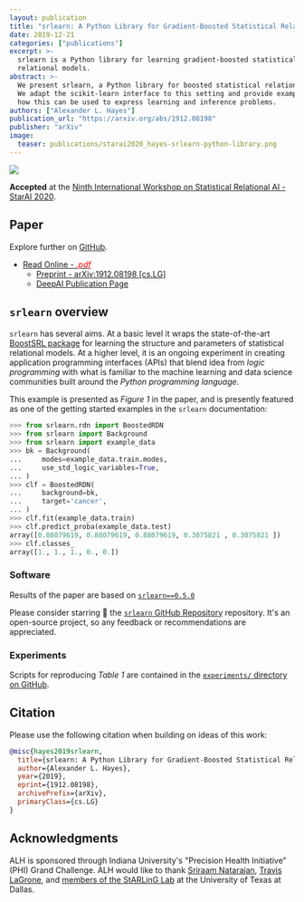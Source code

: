 ```yaml
---
layout: publication
title: "srlearn: A Python Library for Gradient-Boosted Statistical Relational Models"
date: 2019-12-21
categories: ["publications"]
excerpt: >-
  srlearn is a Python library for learning gradient-boosted statistical
  relational models.
abstract: >-
  We present srlearn, a Python library for boosted statistical relational models.
  We adapt the scikit-learn interface to this setting and provide examples for
  how this can be used to express learning and inference problems.
authors: ["Alexander L. Hayes"]
publication_url: "https://arxiv.org/abs/1912.08198"
publisher: "arXiv"
image:
  teaser: publications/starai2020_hayes-srlearn-python-library.png
---
```


[![](https://img.shields.io/badge/arXiv-1912.08198-red)](https://arxiv.org/abs/1912.08198)

**Accepted** at the [Ninth International Workshop on Statistical Relational AI - StarAI 2020](http://www.starai.org/2020/).

## Paper

Explore further on [GitHub](https://github.com/hayesall/srlearn-StarAI-2020-workshop).

- [Read Online - <i style="color: red" class="icons fa fa-file"> .pdf</i>](/publications/srlearn-python-library.pdf)
  - [Preprint - arXiv:1912.08198 [cs.LG]](https://arxiv.org/abs/1912.08198)
  - [DeepAI Publication Page](https://deepai.org/publication/srlearn-a-python-library-for-gradient-boosted-statistical-relational-models)

## `srlearn` overview

`srlearn` has several aims. At a basic level it wraps the state-of-the-art
[BoostSRL package](https://starling.utdallas.edu/software/boostsrl/wiki/)
for learning the structure and parameters of statistical relational models.
At a higher level, it is an ongoing experiment in creating application programming
interfaces (APIs) that blend idea from *logic programming* with what is familiar to
the machine learning and data science communities built around the *Python
programming language*.

This example is presented as *Figure 1* in the paper, and is presently featured
as one of the getting started examples in the `srlearn` documentation:

```python
>>> from srlearn.rdn import BoostedRDN
>>> from srlearn import Background
>>> from srlearn import example_data
>>> bk = Background(
...     modes=example_data.train.modes,
...     use_std_logic_variables=True,
... )
>>> clf = BoostedRDN(
...     background=bk,
...     target='cancer',
... )
>>> clf.fit(example_data.train)
>>> clf.predict_proba(example_data.test)
array([0.88079619, 0.88079619, 0.88079619, 0.3075821 , 0.3075821 ])
>>> clf.classes_
array([1., 1., 1., 0., 0.])
```

### Software

Results of the paper are based on [`srlearn==0.5.0`](https://pypi.org/project/srlearn/0.5.0/)

Please consider starring 🌟 the
[`srlearn` GitHub Repository](https://github.com/hayesall/srlearn)
repository. It's an open-source project, so any feedback or recommendations are
appreciated.

### Experiments

Scripts for reproducing *Table 1* are contained in the
[`experiments/` directory on GitHub](https://github.com/hayesall/srlearn-StarAI-2020-workshop/tree/master/experiments/).

## Citation

Please use the following citation when building on ideas of this work:

```bibtex
@misc{hayes2019srlearn,
  title={srlearn: A Python Library for Gradient-Boosted Statistical Relational Models},
  author={Alexander L. Hayes},
  year={2019},
  eprint={1912.08198},
  archivePrefix={arXiv},
  primaryClass={cs.LG}
}
```

## Acknowledgments

ALH is sponsored through Indiana University's "Precision Health Initiative"
(PHI) Grand Challenge. ALH would like to thank
[Sriraam Natarajan](https://personal.utdallas.edu/~sriraam.natarajan/),
[Travis LaGrone](https://github.com/travis-c-lagrone),
and
[members of the StARLinG Lab](https://starling.utdallas.edu/people/)
 at the University of Texas at Dallas.
